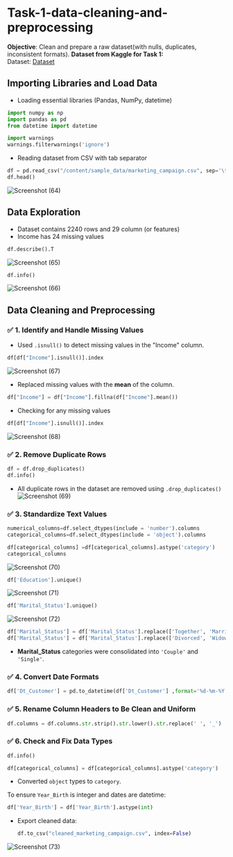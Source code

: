 # Task-1-data-cleaning-and-preprocessing

**Objective**: Clean and prepare a raw dataset(with nulls, duplicates, inconsistent formats).
**Dataset from Kaggle for Task 1:**  
Dataset: <a href="https://github.com/gwarishubham01/Task-1-data-cleaning-and-preprocessing/blob/main/marketing_campaign.csv">Dataset</a>   

## **Importing Libraries and Load Data**

- Loading essential libraries (Pandas, NumPy, datetime)
```Python
import numpy as np
import pandas as pd
from datetime import datetime

import warnings
warnings.filterwarnings('ignore')
```
- Reading dataset from CSV with tab separator
```python
df = pd.read_csv("/content/sample_data/marketing_campaign.csv", sep='\t')
df.head()
```
![Screenshot (64)](https://github.com/user-attachments/assets/dfc3485f-c796-44c2-b8b7-ef68dee6f861)
## **Data Exploration**
- Dataset contains 2240 rows and 29 column (or features)
- Income has 24 missing values
```Python
df.describe().T
```
![Screenshot (65)](https://github.com/user-attachments/assets/4e5d65aa-6786-4074-8114-ec3cc19ffa57)

```Python
df.info()
```
![Screenshot (66)](https://github.com/user-attachments/assets/996eba4f-6986-4e6d-a17d-7a77f5a363eb)

## **Data Cleaning and Preprocessing**

### ✅ **1. Identify and Handle Missing Values**
- Used `.isnull()` to detect missing values in the "Income" column.
```python
df[df["Income"].isnull()].index
```
![Screenshot (67)](https://github.com/user-attachments/assets/3ceaefd2-2c2d-453c-8f06-d06470f0d75e)

- Replaced missing values with the **mean** of the column.
```python
df["Income"] = df["Income"].fillna(df["Income"].mean())
```
- Checking for any missing values
```python
df[df["Income"].isnull()].index
```
![Screenshot (68)](https://github.com/user-attachments/assets/d4cd4682-d399-4807-aa89-6af6ed7ea567)

### ✅ **2. Remove Duplicate Rows**
```python
df = df.drop_duplicates()
df.info()
```
- All duplicate rows in the dataset are removed using `.drop_duplicates()`
![Screenshot (69)](https://github.com/user-attachments/assets/f37aad22-cf41-4008-8516-c30094a3657b)



### ✅ **3. Standardize Text Values**
```python
numerical_columns=df.select_dtypes(include = 'number').columns
categorical_columns=df.select_dtypes(include = 'object').columns
```
```python
df[categorical_columns] =df[categorical_columns].astype('category')
categorical_columns
```
![Screenshot (70)](https://github.com/user-attachments/assets/1bd06681-54ba-4542-b914-35df8e046400)

```python
df['Education'].unique()
```
![Screenshot (71)](https://github.com/user-attachments/assets/19782bec-57ab-45ee-93e7-3db95440e825)
```python
df['Marital_Status'].unique()
```
![Screenshot (72)](https://github.com/user-attachments/assets/b0e70b8c-d138-4ac6-b85a-82710bf66118)

```python
df['Marital_Status'] = df['Marital_Status'].replace(['Together', 'Married'], 'Couple')
df['Marital_Status'] = df['Marital_Status'].replace(['Divorced', 'Widow', 'Alone', 'Absurd', 'YOLO'], 'Single')
```
- **Marital_Status** categories were consolidated into `'Couple'` and `'Single'`.




### ✅ **4. Convert Date Formats**
```python
df['Dt_Customer'] = pd.to_datetime(df['Dt_Customer'] ,format='%d-%m-%Y')
```
### ✅ **5. Rename Column Headers to Be Clean and Uniform**
```python
df.columns = df.columns.str.strip().str.lower().str.replace(' ', '_')
```
### ✅ **6. Check and Fix Data Types**
```python
df.info()
```
```python
df[categorical_columns] = df[categorical_columns].astype('category')
```
- Converted `object` types to `category`.

To ensure `Year_Birth` is integer and dates are datetime:
```python
df['Year_Birth'] = df['Year_Birth'].astype(int)
```

- Export cleaned data:
  ```python
  df.to_csv("cleaned_marketing_campaign.csv", index=False)
  ```
![Screenshot (73)](https://github.com/user-attachments/assets/9c9fa424-9e46-44ac-a144-bc1ce2d1b7b0)
